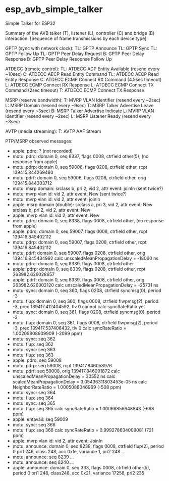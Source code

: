# esp_avb_simple_talker
Simple Talker for ESP32

Summary of the AVB talker (T), listener (L), controller (C) and bridge (B) interaction:
[Sequence of frame transmissions by each device type]

GPTP (sync with network clock):
TL: GPTP Announce
TL: GPTP Sync
TL: GPTP Follow Up
TL: GPTP Peer Delay Request
B: GPTP Peer Delay Response
B: GPTP Peer Delay Resopnse Follow Up

ATDECC (remote control):
TL: ATDECC ADP Entity Available (resend every ~10sec)
C: ATDECC AECP Read Entity Command
TL: ATDECC AECP Read Entity Response
C: ATDECC ECMP Connect RX Command (4.5sec timeout)
L: ATDECC ECMP Connect RX Response
L: ATDECC ECMP Connect TX Command (2sec timeout)
T: ATDECC ECMP Connect TX Response

MSRP (reserve bandwidth):
T: MVRP VLAN Identifier (resend every ~2sec)
L: MSRP Domain (resend every ~9sec)
T: MSRP Talker Advertise Leave (resend every ~3sec)
B: MSRP Talker Advertise Indicate
L: MVRP VLAN Identifier (resend every ~2sec)
L: MSRP Listener Ready (resend every ~3sec)

AVTP (media streaming):
T: AVTP AAF Stream



PTP/MSRP observed messages:
- apple: pdrq: ? (not recorded)
- motu: pdrq: domain 0, seq 8337, flags 0008, ctrfield other(5), (no response from apple)
- motu: pdrp: domain 0, seq 59006, flags 0208, ctrfield other, rcpt 139415.844269480
- motu: pdrf: domain 0, seq 59006, flags 0208, ctrfield other, orig 139415.844303712
- motu: msrp domain: srclass b, pri 2, vid 2, attr event: joinIn (sent twice?)
- motu: mvrp vlan id: vid 2, attr event: New (sent twice?)
- motu: mvrp vlan id: vid 2, attr event: joinIn
- apple: msrp domain (double): srclass a, pri 3, vid 2, attr event: New
                               srclass b, pri 2, vid 2, attr event: New
- apple: mvrp vlan id: vid 2, attr event: New
- motu: pdrq: domain 0, seq 8338, flags 0008, ctrfield other, (no response from apple)
- apple: pdrq: domain 0, seq 59007, flags 0008, ctrfield other, rcpt 139416.845402112
- motu: pdrp: domain 0, seq 59007, flags 0208, ctrfield other, rcpt 139416.845402112
- motu: pdrf: domain 0, seq 59007, flags 0208, ctrfield other, orig 139416.845434992
    calc unscaledMeanPropagationDelay = -18060 ns
- motu: pdrq: domain 0, seq 8339, flags 0008, ctrfield other
- apple: pdrp: domain 0, seq 8339, flags 0208, ctrfield other, rcpt 263982.626028657
- apple: pdrf: domain 0, seq 8339, flags 0008, ctrfield other, orig 263982.626302120
    calc unscaledMeanPropagationDelay = -25731 ns
- motu: sync: domain 0, seq 360, flags 0208, ctrfield syncmsg(0), period -3
- motu: flup: domain 0, seq 360, flags 0008, ctrfield flwpmsg(2), period -3, prec 139417.412404592, tlv 0
    cannot calc syncRateRatio yet
- motu: sync: domain 0, seq 361, flags 0208, ctrfield syncmsg(0), period -3
- motu: flup: domain 0, seq 361, flags 0008, ctrfield flwpmsg(2), period -3, prec 139417.537406432, tlv 0
    calc syncRateRatio = 1.00209908609909 (-2099 ppm)
- motu: sync: seq 362
- motu: flup: seq 362
- motu: sync: seq 363
- motu: flup: seq 363
- apple: pdrq: seq 59008
- motu: pdrp: seq 59008, rcpt 139417.846058976
- motu: pdrf: seq 59008, orig 139417.846091872
    calc unscaledMeanPropagationDelay = 30552 ns
    calc scaledMeanPropagationDelay = 3.05436311803453e-05 ns
    calc NeighborRateRatio = 1.0005088046969 (-508 ppm)
- motu: sync: seq 364
- motu: flup: seq 364
- motu: sync: seq 365
- motu: flup: seq 365
    calc syncRateRatio = 1.00066856648843 (-668 ppm)
- apple: entavail: seq 59009
- motu: sync: seq 366
- motu: flup: seq 366
    calc syncRateRatio = 0.999278634009081 (721 ppm)
- apple: mvrp vlan id: vid 2, attr event: JoinIn
- motu: announce: domain 0, seq 8238, flags 0008, ctrfield flup(2), period 0
    pri1 246, class 248, acc 0xfe, variance 1, pri2 248
...
- motu: announce: seq 8239
...
- motu: announce: seq 8240
...
- apple: announce: domain 0, seq 333, flags 0008, ctrfield other(5), period 0
    pri1 248, class248, acc 0x21, variance 17258, pri2 235